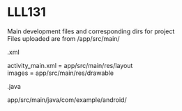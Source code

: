 # LLL131  

Main development files and corresponding dirs for project  
Files uploaded are from /app/src/main/

.xml  

activity_main.xml = app/src/main/res/layout  
images = app/src/main/res/drawable  

.java   

app/src/main/java/com/example/android/   
